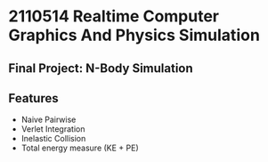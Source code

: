# 2110514 Realtime Computer Graphics And Physics Simulation

## Final Project: N-Body Simulation

## Features
- Naive Pairwise
- Verlet Integration
- Inelastic Collision
- Total energy measure (KE + PE)